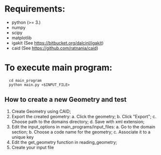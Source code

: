 Requirements:
============

  * python (>= 3.)
  * numpy
  * scipy
  * matplotlib
  * igakit (See https://bitbucket.org/dalcinl/igakit)
  * caid (See https://github.com/ratnania/caid)

To execute main program:
====
```
  cd main_program
  python main.py <$INPUT_FILE>
```

How to create a new Geometry and test
----------------------------------------

1. Create Geometry using CAID;
2. Export the created geometry:
   a. Click the geometry;
   b. Click "Export";
   c. Choose path to the domains directory;
   d. Save with xml extension;
4. Edit the input_options in main_programs/input_files:
   a. Go to the domain section;
   b. Choose a code name for the geometry;
   c. Associate it to a unique key
5. Edit the get_geometry function in reading_geometry;
6. Create your input file
